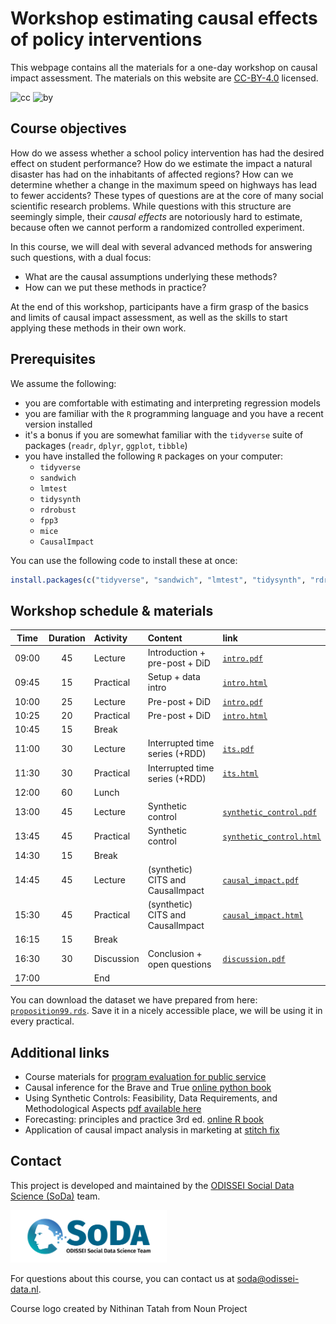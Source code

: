 
# Workshop estimating causal effects of policy interventions
This webpage contains all the materials for a one-day workshop on causal impact assessment. The materials on this website are [CC-BY-4.0](https://creativecommons.org/licenses/by/4.0/) licensed.

![cc](https://mirrors.creativecommons.org/presskit/icons/cc.svg) ![by](https://mirrors.creativecommons.org/presskit/icons/by.svg)

## Course objectives

How do we assess whether a school policy intervention has had the desired effect on student performance? How do we estimate the impact a natural disaster has had on the inhabitants of affected regions? How can we determine whether a change in the maximum speed on highways has lead to fewer accidents? These types of questions are at the core of many social scientific research problems. While questions with this structure are seemingly simple, their _causal effects_ are notoriously hard to estimate, because often we cannot perform a randomized controlled experiment. 

In this course, we will deal with several advanced methods for answering such questions, with a dual focus:

- What are the causal assumptions underlying these methods?
- How can we put these methods in practice?

At the end of this workshop, participants have a firm grasp of the basics and limits of causal impact assessment, as well as the skills to start applying these methods in their own work.

## Prerequisites

We assume the following:

- you are comfortable with estimating and interpreting regression models
- you are familiar with the `R` programming language and you have a recent version installed
- it's a bonus if you are somewhat familiar with the `tidyverse` suite of packages (`readr`, `dplyr`, `ggplot`, `tibble`)
- you have installed the following `R` packages on your computer:
  - `tidyverse`
  - `sandwich`
  - `lmtest`
  - `tidysynth`
  - `rdrobust`
  - `fpp3`
  - `mice`
  - `CausalImpact`

You can use the following code to install these at once:
```r
install.packages(c("tidyverse", "sandwich", "lmtest", "tidysynth", "rdrobust", "fpp3", "mice", "CausalImpact"))
```


## Workshop schedule & materials

| Time  | Duration | Activity   | Content                            | link |
| :---: | :------: | :--------- | :--------------------------------- | :--- |
| 09:00 | 45       | Lecture    | Introduction + pre-post + DiD      | [`intro.pdf`](./lectures/01_introduction/intro.pdf) |
| 09:45 | 15       | Practical  | Setup + data intro                 | [`intro.html`](./practicals/01_introduction/intro.html) |
| 10:00 | 25       | Lecture    | Pre-post + DiD                     | [`intro.pdf`](./lectures/01_introduction/intro.pdf) |
| 10:25 | 20       | Practical  | Pre-post + DiD                     | [`intro.html`](./practicals/01_introduction/intro.html) |
| 10:45 | 15       | Break      |                                    | |
| 11:00 | 30       | Lecture    | Interrupted time series (+RDD)     | [`its.pdf`](./lectures/02_interrupted_time_series/its.pdf) |
| 11:30 | 30       | Practical  | Interrupted time series (+RDD)     | [`its.html`](./practicals/02_interrupted_time_series/its.html) | 
| 12:00 | 60       | Lunch      |                                    | |
| 13:00 | 45       | Lecture    | Synthetic control                  | [`synthetic_control.pdf`](./lectures/03_synthetic_control/synthetic_control.pdf) |
| 13:45 | 45       | Practical  | Synthetic control                  | [`synthetic_control.html`](./practicals/03_synthetic_control/synthetic_control.html) |
| 14:30 | 15       | Break      |                                    | |
| 14:45 | 45       | Lecture    | (synthetic) CITS and CausalImpact  | [`causal_impact.pdf`](./lectures/04_causal_impact/causal_impact.pdf) |
| 15:30 | 45       | Practical  | (synthetic) CITS and CausalImpact  | [`causal_impact.html`](./practicals/04_causal_impact/causal_impact.html) |
| 16:15 | 15       | Break      |                                    | |
| 16:30 | 30       | Discussion | Conclusion + open questions        | [`discussion.pdf`](./lectures/05_discussion/discussion.pdf) |
| 17:00 |          | End        |                                    | |

You can download the dataset we have prepared from here: [`proposition99.rds`](./data/proposition99.rds). Save it in a nicely accessible place, we will be using it in every practical.

## Additional links

- Course materials for [program evaluation for public service](https://evalsp23.classes.andrewheiss.com/)
- Causal inference for the Brave and True [online python book](https://matheusfacure.github.io/python-causality-handbook/landing-page.html)
- Using Synthetic Controls: Feasibility, Data Requirements, and Methodological Aspects [pdf available here](https://www.aeaweb.org/articles?id=10.1257/jel.20191450)
- Forecasting: principles and practice 3rd ed. [online R book](https://otexts.com/fpp3/)
- Application of causal impact analysis in marketing at [stitch fix](https://multithreaded.stitchfix.com/blog/2016/01/13/market-watch/)

## Contact

This project is developed and maintained by the [ODISSEI Social Data
Science (SoDa)](https://odissei-soda.nl/) team.

<img src="img/soda_logo.png" alt="SoDa logo" width="250px"/>

For questions about this course, you can contact us at [soda@odissei-data.nl](mailto:soda@odissei-data.nl).

Course logo created by Nithinan Tatah from Noun Project

